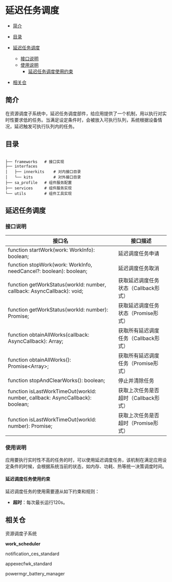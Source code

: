 # 延迟任务调度

-   [简介](#section11660541593)
-   [目录](#section161941989596)
-   [延迟任务调度](#section1312121216216)
    -   [接口说明](#section114564657874)
    -   [使用说明](#section129654513264)
        -   [延迟任务调度使用约束](#section1551164914237)

-   [相关仓](#section1371113476307)

## 简介<a name="section11660541593"></a>

在资源调度子系统中，延迟任务调度部件，给应用提供了一个机制，用以执行对实时性要求低的任务。当满足设定条件时，会被放入可执行队列，系统根据设备情况，延迟触发可执行队列内的任务。

## 目录<a name="section161941989596"></a>

```

├── frameworks   # 接口实现
├── interfaces
│   ├── innerkits    # 对内接口目录
│   └── kits         # 对外接口目录
├── sa_profile   # 组件服务配置
├── services     # 组件服务实现
└── utils        # 组件工具实现

```
## 延迟任务调度<a name="section1312121216216"></a>

### 接口说明<a name="section114564657874"></a>

接口名                                                    |     接口描述                            
---------------------------------------------------------|-----------------------------------------
function startWork(work: WorkInfo): boolean; | 延迟调度任务申请 
function stopWork(work: WorkInfo, needCancel?: boolean): boolean;        | 延迟调度任务取消 
function getWorkStatus(workId: number, callback: AsyncCallback<WorkInfo>): void;| 获取延迟调度任务状态（Callback形式） 
function getWorkStatus(workId: number): Promise<WorkInfo>; | 获取延迟调度任务状态（Promise形式） 
function obtainAllWorks(callback: AsyncCallback<void>): Array<WorkInfo>;| 获取所有延迟调度任务（Callback形式） 
function obtainAllWorks(): Promise<Array<WorkInfo>>;| 获取所有延迟调度任务（Promise形式） 
function stopAndClearWorks(): boolean;| 停止并清除任务
function isLastWorkTimeOut(workId: number, callback: AsyncCallback<void>): boolean;| 获取上次任务是否超时（Callback形式）
function isLastWorkTimeOut(workId: number): Promise<boolean>;| 获取上次任务是否超时（Promise形式）

### 使用说明<a name="section129654513264"></a>
应用要执行实时性不高的任务的时，可以使用延迟调度任务，该机制在满足应用设定条件的时候，会根据系统当前的状态，如内存、功耗、热等统一决策调度时间。

#### 延迟调度任务使用约束<a name="section1551164914237"></a>

延迟调度任务的使用需要遵从如下约束和规则：

- **超时**：每次最长运行120s。

## 相关仓<a name="section1371113476307"></a>

资源调度子系统

**work\_scheduler**

notification_ces_standard

appexecfwk_standard

powermgr_battery_manager